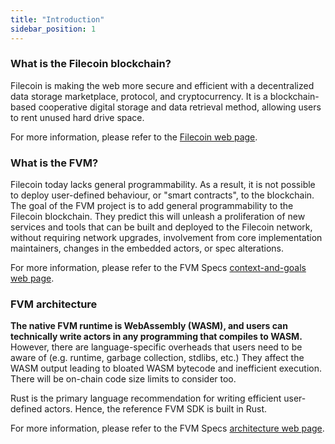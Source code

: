 ```yaml
---
title: "Introduction"
sidebar_position: 1
---
```


### What is the Filecoin blockchain?
Filecoin is making the web more secure and efficient with a decentralized data storage marketplace, protocol, and cryptocurrency.
It is a blockchain-based cooperative digital storage and data retrieval method, allowing users to rent unused hard drive space.

For more information, please refer to the [Filecoin web page](https://filecoin.io).

### What is the FVM?
Filecoin today lacks general programmability. As a result, it is not possible to deploy user-defined behaviour, or "smart contracts", to the blockchain. The goal of the FVM project is to add general programmability to the Filecoin blockchain.
They predict this will unleash a proliferation of new services and tools that can be built and deployed to the Filecoin network, without requiring network upgrades, involvement from core implementation maintainers, changes in the embedded actors, or spec alterations.

For more information, please refer to the FVM Specs [context-and-goals web page](https://github.com/filecoin-project/fvm-specs#context-and-goals).

### FVM architecture
**The native FVM runtime is WebAssembly (WASM), and users can technically write actors in any programming that compiles to WASM.**
However, there are language-specific overheads that users need to be aware of (e.g. runtime, garbage collection, stdlibs, etc.) They affect the WASM output leading to bloated WASM bytecode and inefficient execution. There will be on-chain code size limits to consider too.

Rust is the primary language recommendation for writing efficient user-defined actors. Hence, the reference FVM SDK is built in Rust.

For more information, please refer to the FVM Specs [architecture web page](https://github.com/filecoin-project/fvm-specs/blob/main/01-architecture.md).
